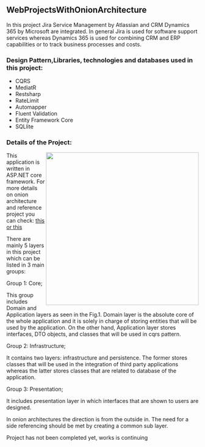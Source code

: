 <h2 align="left">WebProjectsWithOnionArchitecture</h2>
<p>
In this project Jira Service Management by Atlassian and CRM Dynamics 365 by Microsoft are integrated. In general Jira is used for software support services whereas Dynamics 365 is used for combining CRM and ERP capabilities or to track business processes and costs.
</p>

<h3> Design Pattern,Libraries, technologies and databases used in this project:</h3>
<ul>
<li>CQRS</li>
<li>MediatR</li>
<li>Restsharp</li>
<li>RateLimit</li>
<li>Automapper</li>
<li>Fluent Validation</li>
<li>Entity Framework Core</li>
<li>SQLlite</li>
</ul>
<h3> Details of the Project:</h3>


<img align="right" src="https://www.gencayyildiz.com/blog/wp-content/uploads/2021/03/Nedir-Bu-Onion-Architecture-1.png" width="400">

<p align="left">
This application is written in ASP.NET core framework. For more details on onion architecture and reference project you can check: 
<a  target="_blank" href="https://jeffreypalermo.com/2008/07/the-onion-architecture-part-1/">this</a>
<a  target="_blank" href="https://codewithmukesh.com/blog/onion-architecture-in-aspnet-core/">or this</a>
</p>
<p align="left">
There are mainly 5 layers in this project which can be listed in 3 main groups:

Group 1: Core;
  
This group includes Domain and Application layers as seen in the Fig.1. Domain layer is the absolute core of the whole application and it is solely in charge of storing entities that will be used by the application. On the other hand, Application layer stores interfaces, DTO objects, and classes that will be used in cqrs pattern.

Group 2: Infrastructure;
  
It contains two layers: infrastructure and persistence. The former stores classes that will be used in the integration of third party applications whereas the latter stores classes that are related to database of the application.

 
Group 3: Presentation;
  
It includes presentation layer in which interfaces that are shown to users are designed.

In onion architectures the direction is from the outside in. The need for a side referencing should be met by creating a common sub layer.
</p>

<p>
Project has not been completed yet, works is continuing 
</p>
